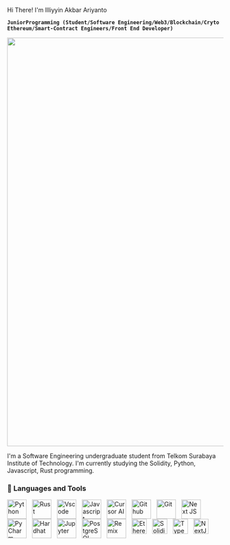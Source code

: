 Hi There! I'm Illiyyin Akbar Ariyanto

**`JuniorProgramming (Student/Software Engineering/Web3/Blockchain/Cryto Ethereum/Smart-Contract Engineers/Front End Developer)`**

<img align="justify" width="950" src="https://media.tenor.com/YM5oAr3y6AYAAAAC/the-sandman.gif" />

I'm a Software Engineering undergraduate student from Telkom Surabaya Institute of Technology. I'm currently studying the Solidity, Python, Javascript, Rust programming. 

### 🧰 Languages and Tools

<img align="left" alt="Python" width="45px" style="padding-right:10px" src="https://cdn.jsdelivr.net/gh/devicons/devicon/icons/python/python-original-wordmark.svg" />
<img align="left" alt="Rust" width="45px" style="padding-right:10px"  src="https://www.svgrepo.com/show/473774/rust.svg" />
<img align="left" alt="Vscode" width="45px" style="padding-right:10px" src="https://cdn.jsdelivr.net/gh/devicons/devicon/icons/vscode/vscode-original.svg" />
<img align="left" alt="Javascript" width="45px" style="padding-right:10px" src="https://www.svgrepo.com/show/353925/javascript.svg" />
<img align="left" alt="Cursor AI" width="45px" style="padding-right:10px" src="https://www.svgrepo.com/show/525308/cursor.svg" />
<img align="left" alt="Github" width="45px" style="padding-right:10px" src="https://cdn.jsdelivr.net/gh/devicons/devicon/icons/github/github-original.svg" />
<img align="left" alt="Git" width="45px" style="padding-right:10px" src="https://cdn.jsdelivr.net/gh/devicons/devicon/icons/git/git-original.svg" />
<img align="left" alt="Next JS" width="45px" style="padding-right:10px" src="https://www.svgrepo.com/show/342062/next-js.svg" />
<img align="left" alt="PyCharm" width="45px" style="padding-right:10px" src="https://cdn.jsdelivr.net/gh/devicons/devicon/icons/pycharm/pycharm-original.svg" />
<img align="left" alt="Hardhat" width="45px" style="padding-right:10px" src="https://icon.icepanel.io/Technology/svg/Hardhat.svg" />
<img align="left" alt="Jupyter" width="45px" style="padding-right:10px" src="https://cdn.jsdelivr.net/gh/devicons/devicon/icons/jupyter/jupyter-original-wordmark.svg" />
<img align="left" alt="PostgreSQL" width="45px" style="padding-right:10px" src="https://cdn.jsdelivr.net/gh/devicons/devicon/icons/postgresql/postgresql-original.svg" />
<img align="left" alt="Remix" width="45px" style="padding-right:10px" src="https://remix-project.org/static/media/team-mobile-bck.75fbee72485471254ee5816fa5ffe5ab.svg" />
<img align="left" alt="Ethereum" width="35px" style="padding-right:10px" src="https://upload.wikimedia.org/wikipedia/commons/thumb/0/05/Ethereum_logo_2014.svg/1257px-Ethereum_logo_2014.svg.png" />
<img align="left" alt="Solidity" width="35px" style="padding-right:10px" src="https://www.cdnlogo.com/logos/s/73/solidity.svg" />
<img align="left" alt="Typescript" width="35px" style="padding-right:10px" src="https://www.svgrepo.com/show/374146/typescript-official.svg" />
<img align="left" alt="NextJS" width="35px" style="padding-right:10px" src="https://www.svgrepo.com/show/378440/nextjs-fill.svg" />


